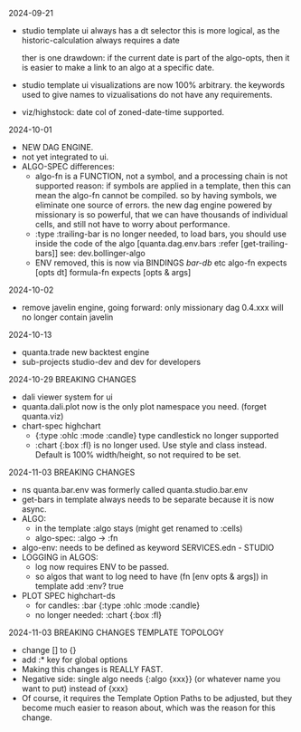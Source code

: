 
2024-09-21
- studio template ui always has a dt selector
  this is more logical, as the historic-calculation always requires a date

  ther is one drawdown: if the current date is part of the algo-opts, 
  then it is easier to make a link to an algo at a specific date.
- studio template ui visualizations are now 100% arbitrary.
  the keywords used to give names to vizualisations do not have any requirements.
- viz/highstock: date col of zoned-date-time supported.

2024-10-01
- NEW DAG ENGINE.
- not yet integrated to ui.
- ALGO-SPEC differences:
  - algo-fn is a FUNCTION, not a symbol, and a processing chain is not supported
    reason: if symbols are applied in a template, then this can mean the algo-fn
            cannot be compiled. so by having symbols, we eliminate one source of
            errors. the new dag engine powered by missionary is so powerful, that
            we can have thousands of individual cells, and still not have to worry
            about performance. 
  - :type :trailing-bar is no longer needed, to load bars, you should use 
    inside the code of the algo [quanta.dag.env.bars :refer [get-trailing-bars]]
    see: dev.bollinger-algo
  - ENV removed, this is now via BINDINGS *bar-db* etc
    algo-fn expects [opts dt]
    formula-fn expects [opts & args]


2024-10-02 
- remove javelin engine, going forward: only missionary dag
  0.4.xxx will no longer contain javelin

2024-10-13
- quanta.trade new backtest engine
- sub-projects studio-dev and dev for developers


2024-10-29 BREAKING CHANGES
- dali viewer system for ui
- quanta.dali.plot now is the only plot namespace you need. (forget quanta.viz)
- chart-spec highchart 
  - {:type :ohlc :mode :candle}  type candlestick no longer supported
  - :chart {:box :fl} is no longer used. Use style and class instead. Default is 100% width/height, so not required to be set.


2024-11-03 BREAKING CHANGES
- ns quanta.bar.env  was formerly called quanta.studio.bar.env 
- get-bars in template always needs to be separate because it is now async.
- ALGO:
  - in the template :algo stays (might get renamed to :cells)
  - algo-spec: :algo -> :fn
- algo-env: needs to be defined as keyword
  SERVICES.edn - STUDIO
- LOGGING in ALGOS:
  - log now requires ENV to be passed.
  - so algos that want to log need to have (fn [env opts & args])
    in template add :env? true
- PLOT SPEC highchart-ds 
  - for candles:  :bar {:type :ohlc :mode :candle}
  - no longer needed: :chart {:box :fl}
                 

2024-11-03 BREAKING CHANGES TEMPLATE TOPOLOGY
- change [] to {}
- add :* key for global options
- Making this changes is REALLY FAST. 
- Negative side: single algo needs {:algo {xxx}} (or whatever name you want to put) instead of {xxx}
- Of course, it requires the Template Option Paths to be adjusted, but they become much easier 
  to reason about, which was the reason for this change.
